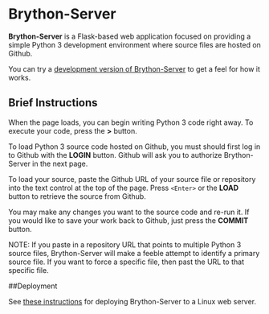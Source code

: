 # Brython-Server

**Brython-Server** is a Flask-based web application focused on providing a simple
Python 3 development environment where source files are hosted on Github.

You can try a [development version of Brython-Server](http://hhscp.org/brython-server/)
to get a feel for how it works.

## Brief Instructions

When the page loads, you can begin writing Python 3 code right away. To 
execute your code, press the **>** button.

To load Python 3 source code hosted on Github, you must should first log in to
Github with the **LOGIN** button. Github will ask you to authorize Brython-Server
in the next page. 

To load your source, paste the Github URL of your source file or repository 
into the text control at the top of the page. Press `<Enter>` or the **LOAD** 
button to retrieve the source from Github.

You may make any changes you want to the source code and re-run it. If you would
like to save your work back to Github, just press the **COMMIT** button.

NOTE: If you paste in a repository URL that points to multiple Python 3
source files, Brython-Server will make a feeble attempt to identify a primary
source file. If you want to force a specific file, then past the URL to that 
specific file.

##Deployment

See [these instructions](https://github.com/tiggerntatie/brython-server/blob/master/docs/Design.md#deployment)
for deploying Brython-Server to a Linux web server.
